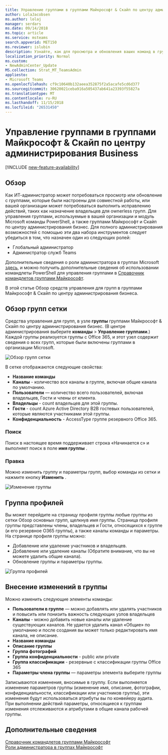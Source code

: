 ```yaml
---
title: Управление группами в группами Майкрософт & Скайп по центру администрирования Business
author: LolaJacobsen
ms.author: lolaj
manager: serdars
ms.date: 09/14/2018
ms.topic: article
ms.service: msteams
search.appverid: MET150
ms.reviewer: islubin
description: Узнайте, как для просмотра и обновления ваших команд в группами Майкрософт & Скайп по центру администрирования бизнеса.
localization_priority: Normal
ms.custom:
- NewAdminCenter_Update
MS.collection: Strat_MT_TeamsAdmin
appliesto:
- Microsoft Teams
ms.openlocfilehash: cf9c10640b132aeea352875f2a5acafe5cd6d377
ms.sourcegitcommit: 30620021ceba916a505437ab641a23393f55827a
ms.translationtype: MT
ms.contentlocale: ru-RU
ms.lasthandoff: 11/15/2018
ms.locfileid: "26531450"
---
```

<a name="manage-teams-in-the-microsoft-teams--skype-for-business-admin-center"></a>Управление группами в группами Майкрософт & Скайп по центру администрирования Business
==========================================

[!INCLUDE [new-feature-availability](includes/new-feature-availability.md)]

## <a name="overview"></a>Обзор

Как ИТ-администратор может потребоваться просмотр или обновление с группами, которые были настроены для совместной работы, или вашей организации может потребоваться выполнить исправлению действий, таких как назначение владельцев для ownerless групп. Для управления группами, используемые в вашей организации и модуль Microsoft команды PowerShell, а также группами Майкрософт и Скайп по центру администрирования бизнес. Для полного администрирования возможностей с помощью эти два набора инструментов следует убедиться в том, что назначен один из следующих ролей:

- Глобальный администратор
- Администратор служб Teams

Дополнительные сведения о роли администратора в группах Microsoft [здесь](using-admin-roles.md), и можно получить дополнительные сведения об использовании командлеты PowerShell для управления группами в [Справочник командлетов группами Майкрософт](https://docs.microsoft.com/powershell/teams/?view=teams-ps).  

В этой статье Обзор средств управления для групп в группами Майкрософт & Скайп по центру администрирования бизнеса.

## <a name="teams-overview-grid"></a>Обзор групп сетки

Средства управления для групп, в узле **группы** группами Майкрософт & Скайп по центру администрирования бизнес. (В центре администрирования выберите **команды** > **Управление группами**.) Каждой группы реализуется группы с Office 365, и этот узел содержит сведения о всех групп, которые были включены группами в организации Microsoft.

![Обзор групп сетки](media/manage-teams-in-modern-portal-image1.png)  

В сетке отображаются следующие свойства:

- **Название команды**
- **Каналы** - количество все каналы в группе, включая общие канала по умолчанию.
- **Пользователи** — количество всего пользователей, включая владельцев, Гости и члены от клиента.
- **Владельцы** - count владельцев для этой группы.
- **Гости** - count Azure Active Directory B2B гостевых пользователей, которые являются участниками этой группы.
- **Конфиденциальность** - AccessType группе резервного Office 365.

### <a name="search"></a>Поиск

Поиск в настоящее время поддерживает строка «Начинается с» и выполняет поиск в поле **имя группы** .

### <a name="edit"></a>Правка

Можно изменить группу и параметры групп, выбор команды из сетки и нажмите кнопку **Изменить** .

![Изменение группы](media/manage-teams-in-modern-portal-image2.png)

## <a name="team-profile"></a>Группа профилей

Вы может перейдите на страницу профиля группы любые группы из сетки Обзор основных групп, щелкнув имя группы. Страница профиля группы представлены члены, владельцев и Гости, относящихся к группе (и его резервное O365 группы), а также каналы команды и параметры. На странице профиля группы можно:

- Добавление или удаление участников и владельцев.
- Добавление или удаление каналы (Обратите внимание, что вы не можете удалить общие канала).
- Обновление группы и параметры группы.
 
![Группа профилей](media/manage-teams-in-modern-portal-image3.png)

## <a name="making-changes-to-teams"></a>Внесение изменений в группы

Можно изменить следующие элементы команды:
- **Пользователи в группе** — можно добавлять или удалять участников и повысить или понизить важность следующих узлов владельцев
- **Каналы** - можно добавить новые каналы или удаление существующих каналов.  Не удается удалить канал «Общие» по умолчанию и после создания вы может только редактировать имя канала, не описание.
- **Название команды**
- **Описание группы**
- **Группа фотографий**
- **Группа конфиденциальности** - public или private
- **Группа классификации** - резервные с классификации группы Office 365
- **Параметры члена группы** — параметры элемента выберите группы


Записываются изменения, вносимые в группу. Если выполняется изменение параметров группы (изменение имя, описание, фотографии, конфиденциальности, классификации или участников группы), эти изменения будут использоваться атрибуты вы по конвейеру аудита. При выполнении действий параметры, относящиеся к группам изменения отслеживаются и атрибутами в общие канала рабочей группы.


## <a name="learn-more"></a>Дополнительные сведения

[Справочник командлетов группами Майкрософт](https://docs.microsoft.com/powershell/teams/?view=teams-ps)  
[Роли администратора в группах Майкрософт](using-admin-roles.md)
<!--
[Plan for Teams Lifecycle Management](plan-for-teams-lifecycle-management.md)
-->

